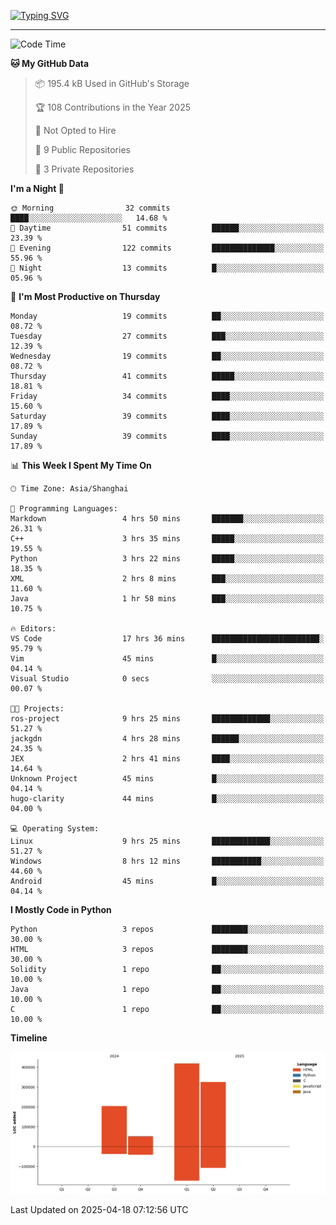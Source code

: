 <a href="https://git.io/typing-svg"><img src="https://readme-typing-svg.demolab.com?font=Jersey+10&size=33&pause=1000&color=0077B8&vCenter=true&width=429&height=46&lines=HaRDer+BetTEr+fAster+stronger" alt="Typing SVG" /></a>

---

<!--START_SECTION:waka-->
![Code Time](http://img.shields.io/badge/Code%20Time-303%20hrs%2018%20mins-blue)

**🐱 My GitHub Data** 

> 📦 195.4 kB Used in GitHub's Storage 
 > 
> 🏆 108 Contributions in the Year 2025
 > 
> 🚫 Not Opted to Hire
 > 
> 📜 9 Public Repositories 
 > 
> 🔑 3 Private Repositories 
 > 
**I'm a Night 🦉** 

```text
🌞 Morning                32 commits          ████░░░░░░░░░░░░░░░░░░░░░   14.68 % 
🌆 Daytime                51 commits          ██████░░░░░░░░░░░░░░░░░░░   23.39 % 
🌃 Evening                122 commits         ██████████████░░░░░░░░░░░   55.96 % 
🌙 Night                  13 commits          █░░░░░░░░░░░░░░░░░░░░░░░░   05.96 % 
```
📅 **I'm Most Productive on Thursday** 

```text
Monday                   19 commits          ██░░░░░░░░░░░░░░░░░░░░░░░   08.72 % 
Tuesday                  27 commits          ███░░░░░░░░░░░░░░░░░░░░░░   12.39 % 
Wednesday                19 commits          ██░░░░░░░░░░░░░░░░░░░░░░░   08.72 % 
Thursday                 41 commits          █████░░░░░░░░░░░░░░░░░░░░   18.81 % 
Friday                   34 commits          ████░░░░░░░░░░░░░░░░░░░░░   15.60 % 
Saturday                 39 commits          ████░░░░░░░░░░░░░░░░░░░░░   17.89 % 
Sunday                   39 commits          ████░░░░░░░░░░░░░░░░░░░░░   17.89 % 
```


📊 **This Week I Spent My Time On** 

```text
🕑︎ Time Zone: Asia/Shanghai

💬 Programming Languages: 
Markdown                 4 hrs 50 mins       ███████░░░░░░░░░░░░░░░░░░   26.31 % 
C++                      3 hrs 35 mins       █████░░░░░░░░░░░░░░░░░░░░   19.55 % 
Python                   3 hrs 22 mins       █████░░░░░░░░░░░░░░░░░░░░   18.35 % 
XML                      2 hrs 8 mins        ███░░░░░░░░░░░░░░░░░░░░░░   11.60 % 
Java                     1 hr 58 mins        ███░░░░░░░░░░░░░░░░░░░░░░   10.75 % 

🔥 Editors: 
VS Code                  17 hrs 36 mins      ████████████████████████░   95.79 % 
Vim                      45 mins             █░░░░░░░░░░░░░░░░░░░░░░░░   04.14 % 
Visual Studio            0 secs              ░░░░░░░░░░░░░░░░░░░░░░░░░   00.07 % 

🐱‍💻 Projects: 
ros-project              9 hrs 25 mins       █████████████░░░░░░░░░░░░   51.27 % 
jackgdn                  4 hrs 28 mins       ██████░░░░░░░░░░░░░░░░░░░   24.35 % 
JEX                      2 hrs 41 mins       ████░░░░░░░░░░░░░░░░░░░░░   14.64 % 
Unknown Project          45 mins             █░░░░░░░░░░░░░░░░░░░░░░░░   04.14 % 
hugo-clarity             44 mins             █░░░░░░░░░░░░░░░░░░░░░░░░   04.00 % 

💻 Operating System: 
Linux                    9 hrs 25 mins       █████████████░░░░░░░░░░░░   51.27 % 
Windows                  8 hrs 12 mins       ███████████░░░░░░░░░░░░░░   44.60 % 
Android                  45 mins             █░░░░░░░░░░░░░░░░░░░░░░░░   04.14 % 
```

**I Mostly Code in Python** 

```text
Python                   3 repos             ████████░░░░░░░░░░░░░░░░░   30.00 % 
HTML                     3 repos             ████████░░░░░░░░░░░░░░░░░   30.00 % 
Solidity                 1 repo              ██░░░░░░░░░░░░░░░░░░░░░░░   10.00 % 
Java                     1 repo              ██░░░░░░░░░░░░░░░░░░░░░░░   10.00 % 
C                        1 repo              ██░░░░░░░░░░░░░░░░░░░░░░░   10.00 % 
```



**Timeline**

![Lines of Code chart](https://raw.githubusercontent.com/jackgdn/jackgdn/main/assets/bar_graph.png)


 Last Updated on 2025-04-18 07:12:56 UTC
<!--END_SECTION:waka-->
